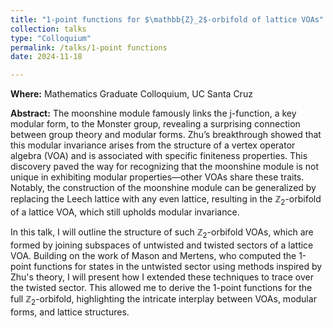 ```yaml
---
title: "1-point functions for $\mathbb{Z}_2$-orbifold of lattice VOAs"
collection: talks
type: "Colloquium"
permalink: /talks/1-point functions
date: 2024-11-18

---
```


**Where:** Mathematics Graduate Colloquium, UC Santa Cruz   

**Abstract:**
The moonshine module famously links the j-function, a key modular form, to the Monster group, revealing a surprising connection between group theory and modular forms. Zhu’s breakthrough showed that this modular invariance arises from the structure of a vertex operator algebra (VOA) and is associated with specific finiteness properties. This discovery paved the way for recognizing that the moonshine module is not unique in exhibiting modular properties—other VOAs share these traits. Notably, the construction of the moonshine module can be generalized by replacing the Leech lattice with any even lattice, resulting in the $\mathbb{Z}_2$-orbifold of a lattice VOA, which still upholds modular invariance.

In this talk, I will outline the structure of such $\mathbb{Z}_2$-orbifold VOAs, which are formed by joining subspaces of untwisted and twisted sectors of a lattice VOA. Building on the work of Mason and Mertens, who computed the 1-point functions for states in the untwisted sector using methods inspired by Zhu's theory, I will present how I extended these techniques to trace over the twisted sector. This allowed me to derive the 1-point functions for the full $\mathbb{Z}_2$-orbifold, highlighting the intricate interplay between VOAs, modular forms, and lattice structures.

